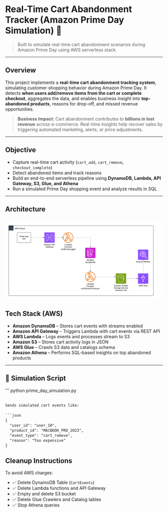 # Real-Time Cart Abandonment Tracker (Amazon Prime Day Simulation) 🛒

> Built to simulate real-time cart abandonment scenarios during Amazon Prime Day using AWS serverless stack.

---

## Overview

This project implements a **real-time cart abandonment tracking system**, simulating customer shopping behavior during Amazon Prime Day. It detects **when users add/remove items from the cart or complete checkout**, aggregates the data, and enables business insight into **top-abandoned products**, reasons for drop-off, and missed revenue opportunities.

> **Business Impact**: Cart abandonment contributes to **billions in lost revenue** across e-commerce. Real-time insights help recover sales by triggering automated marketing, alerts, or price adjustments.

---

## Objective

- Capture real-time cart activity (`cart_add`, `cart_remove`, `checkout_complete`)
- Detect abandoned items and track reasons
- Build an end-to-end serverless pipeline using **DynamoDB, Lambda, API Gateway, S3, Glue, and Athena**
- Run a simulated Prime Day shopping event and analyze results in SQL

---

## Architecture

![Architecture](./architecture.png)
---

## Tech Stack (AWS)

- **Amazon DynamoDB** – Stores cart events with streams enabled
- **Amazon API Gateway** – Triggers Lambda with cart events via REST API
- **AWS Lambda** – Logs events and processes stream to S3
- **Amazon S3** – Stores cart activity logs in JSON
- **AWS Glue** – Crawls S3 data and catalogs schema
- **Amazon Athena** – Performs SQL-based insights on top abandoned products

---

## 🧪 Simulation Script

'''
python prime_day_simulation.py
```

Sends simulated cart events like:

```json
{
  "user_id": "user_10",
  "product_id": "MACBOOK_PRO_2023",
  "event_type": "cart_remove",
  "reason": "Too expensive"
}
```
## Cleanup Instructions

To avoid AWS charges:

- ✅ Delete DynamoDB Table (`CartEvents`)
- ✅ Delete Lambda functions and API Gateway
- ✅ Empty and delete S3 bucket
- ✅ Delete Glue Crawlers and Catalog tables
- ✅ Stop Athena queries
